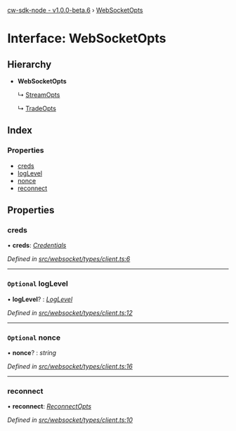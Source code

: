 [cw-sdk-node - v1.0.0-beta.6](../README.md) › [WebSocketOpts](websocketopts.md)

# Interface: WebSocketOpts

## Hierarchy

* **WebSocketOpts**

  ↳ [StreamOpts](streamopts.md)

  ↳ [TradeOpts](tradeopts.md)

## Index

### Properties

* [creds](websocketopts.md#creds)
* [logLevel](websocketopts.md#optional-loglevel)
* [nonce](websocketopts.md#optional-nonce)
* [reconnect](websocketopts.md#reconnect)

## Properties

###  creds

• **creds**: *[Credentials](credentials.md)*

*Defined in [src/websocket/types/client.ts:6](https://github.com/cryptowatch/cw-sdk-node/blob/bf249b1/src/websocket/types/client.ts#L6)*

___

### `Optional` logLevel

• **logLevel**? : *[LogLevel](../README.md#loglevel)*

*Defined in [src/websocket/types/client.ts:12](https://github.com/cryptowatch/cw-sdk-node/blob/bf249b1/src/websocket/types/client.ts#L12)*

___

### `Optional` nonce

• **nonce**? : *string*

*Defined in [src/websocket/types/client.ts:16](https://github.com/cryptowatch/cw-sdk-node/blob/bf249b1/src/websocket/types/client.ts#L16)*

___

###  reconnect

• **reconnect**: *[ReconnectOpts](reconnectopts.md)*

*Defined in [src/websocket/types/client.ts:10](https://github.com/cryptowatch/cw-sdk-node/blob/bf249b1/src/websocket/types/client.ts#L10)*
